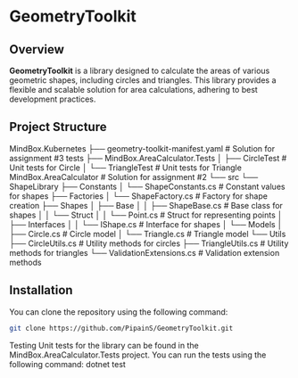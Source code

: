 # GeometryToolkit

## Overview

**GeometryToolkit** is a library designed to calculate the areas of various geometric shapes, including circles and triangles. This library provides a flexible and scalable solution for area calculations, adhering to best development practices.

## Project Structure

MindBox.Kubernetes
├── geometry-toolkit-manifest.yaml       # Solution for assignment #3
tests
├── MindBox.AreaCalculator.Tests
│   ├── CircleTest                        # Unit tests for Circle
│   └── TriangleTest                      # Unit tests for Triangle
MindBox.AreaCalculator  # Solution for assignment #2
└── src
    └── ShapeLibrary
        ├── Constants
        │   └── ShapeConstants.cs          # Constant values for shapes
        ├── Factories
        │   └── ShapeFactory.cs            # Factory for shape creation
        ├── Shapes
        │   ├── Base
        │   │   ├── ShapeBase.cs           # Base class for shapes
        │   │   └── Struct
        │   │       └── Point.cs           # Struct for representing points
        │   ├── Interfaces
        │   │   └── IShape.cs              # Interface for shapes
        │   └── Models
        │       ├── Circle.cs              # Circle model
        │       └── Triangle.cs            # Triangle model
        └── Utils
            ├── CircleUtils.cs             # Utility methods for circles
            ├── TriangleUtils.cs           # Utility methods for triangles
            └── ValidationExtensions.cs    # Validation extension methods

## Installation

You can clone the repository using the following command:

```bash
git clone https://github.com/PipainS/GeometryToolkit.git
```

Testing
Unit tests for the library can be found in the MindBox.AreaCalculator.Tests project. You can run the tests using the following command:
dotnet test
